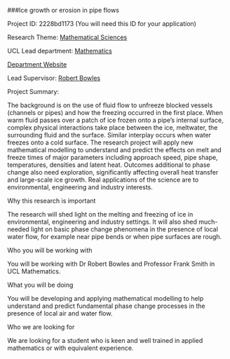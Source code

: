 ###Ice growth or erosion in pipe flows

Project ID: 2228bd1173
(You will need this ID for your application)

Research Theme: [Mathematical Sciences](../themes/mathematical-sciences.md)

UCL Lead department: [Mathematics](../departments/mathematics.md)

[Department Website](https://www.ucl.ac.uk/maths)

Lead Supervisor: [Robert Bowles](https://iris.ucl.ac.uk/iris/browse/profile?upi=RIBOW20)

Project Summary:

The background is on the use of fluid flow to unfreeze blocked vessels (channels or pipes) and how the freezing occurred in the first place. When warm fluid passes over a patch of ice frozen onto a pipe’s internal surface, complex physical interactions take place between the ice, meltwater, the surrounding fluid and the surface. Similar interplay occurs when water freezes onto a cold surface. The research project will apply new mathematical modelling to understand and predict the effects on melt and freeze times of major parameters including approach speed, pipe shape, temperatures, densities and latent heat. Outcomes additional to phase change also need exploration, significantly affecting overall heat transfer and large-scale ice growth. Real applications of the science are to environmental, engineering and industry interests. 
 
 Why this research is important 
 
 The research will shed light on the melting and freezing of ice in environmental, engineering and industry settings. It will also shed much-needed light on basic phase change phenomena in the presence of local water flow, for example near pipe bends or when pipe surfaces are rough. 
 
 Who you will be working with 
 
 You will be working with Dr Robert Bowles and Professor Frank Smith in UCL Mathematics. 
 
 What you will be doing 
 
 You will be developing and applying mathematical modelling to help understand and predict fundamental phase change processes in the presence of local air and water flow. 
 
 Who we are looking for 
 
 We are looking for a student who is keen and well trained in applied mathematics or with equivalent experience.